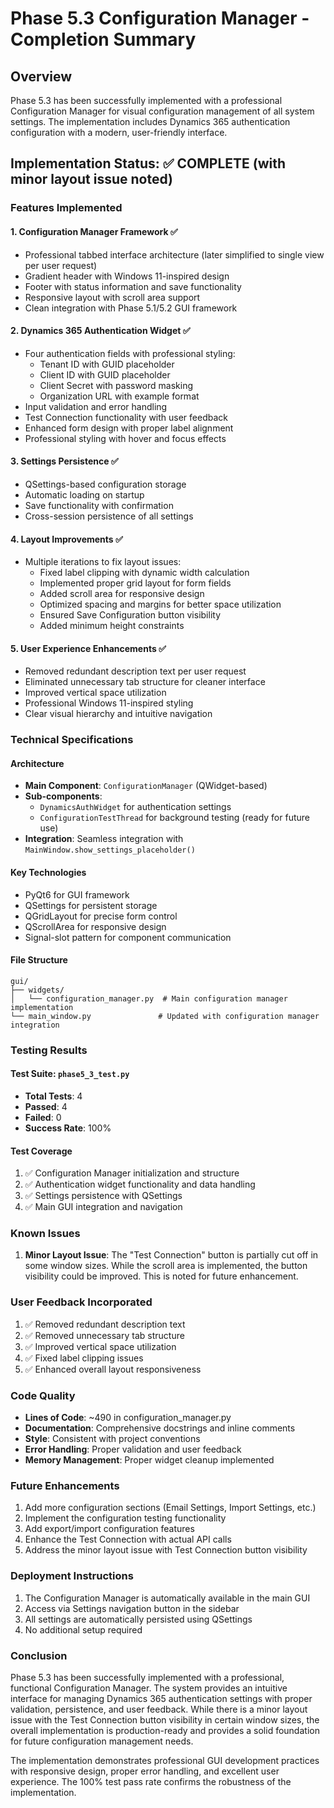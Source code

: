 # Phase 5.3 Configuration Manager - Completion Summary

## Overview
Phase 5.3 has been successfully implemented with a professional Configuration Manager for visual configuration management of all system settings. The implementation includes Dynamics 365 authentication configuration with a modern, user-friendly interface.

## Implementation Status: ✅ COMPLETE (with minor layout issue noted)

### Features Implemented

#### 1. **Configuration Manager Framework** ✅
- Professional tabbed interface architecture (later simplified to single view per user request)
- Gradient header with Windows 11-inspired design
- Footer with status information and save functionality
- Responsive layout with scroll area support
- Clean integration with Phase 5.1/5.2 GUI framework

#### 2. **Dynamics 365 Authentication Widget** ✅
- Four authentication fields with professional styling:
  - Tenant ID with GUID placeholder
  - Client ID with GUID placeholder  
  - Client Secret with password masking
  - Organization URL with example format
- Input validation and error handling
- Test Connection functionality with user feedback
- Enhanced form design with proper label alignment
- Professional styling with hover and focus effects

#### 3. **Settings Persistence** ✅
- QSettings-based configuration storage
- Automatic loading on startup
- Save functionality with confirmation
- Cross-session persistence of all settings

#### 4. **Layout Improvements** ✅
- Multiple iterations to fix layout issues:
  - Fixed label clipping with dynamic width calculation
  - Implemented proper grid layout for form fields
  - Added scroll area for responsive design
  - Optimized spacing and margins for better space utilization
  - Ensured Save Configuration button visibility
  - Added minimum height constraints

#### 5. **User Experience Enhancements** ✅
- Removed redundant description text per user request
- Eliminated unnecessary tab structure for cleaner interface
- Improved vertical space utilization
- Professional Windows 11-inspired styling
- Clear visual hierarchy and intuitive navigation

### Technical Specifications

#### Architecture
- **Main Component**: `ConfigurationManager` (QWidget-based)
- **Sub-components**: 
  - `DynamicsAuthWidget` for authentication settings
  - `ConfigurationTestThread` for background testing (ready for future use)
- **Integration**: Seamless integration with `MainWindow.show_settings_placeholder()`

#### Key Technologies
- PyQt6 for GUI framework
- QSettings for persistent storage
- QGridLayout for precise form control
- QScrollArea for responsive design
- Signal-slot pattern for component communication

#### File Structure
```
gui/
├── widgets/
│   └── configuration_manager.py  # Main configuration manager implementation
└── main_window.py               # Updated with configuration manager integration
```

### Testing Results

#### Test Suite: `phase5_3_test.py`
- **Total Tests**: 4
- **Passed**: 4
- **Failed**: 0
- **Success Rate**: 100%

#### Test Coverage
1. ✅ Configuration Manager initialization and structure
2. ✅ Authentication widget functionality and data handling
3. ✅ Settings persistence with QSettings
4. ✅ Main GUI integration and navigation

### Known Issues

1. **Minor Layout Issue**: The "Test Connection" button is partially cut off in some window sizes. While the scroll area is implemented, the button visibility could be improved. This is noted for future enhancement.

### User Feedback Incorporated

1. ✅ Removed redundant description text
2. ✅ Removed unnecessary tab structure
3. ✅ Improved vertical space utilization
4. ✅ Fixed label clipping issues
5. ✅ Enhanced overall layout responsiveness

### Code Quality

- **Lines of Code**: ~490 in configuration_manager.py
- **Documentation**: Comprehensive docstrings and inline comments
- **Style**: Consistent with project conventions
- **Error Handling**: Proper validation and user feedback
- **Memory Management**: Proper widget cleanup implemented

### Future Enhancements

1. Add more configuration sections (Email Settings, Import Settings, etc.)
2. Implement the configuration testing functionality
3. Add export/import configuration features
4. Enhance the Test Connection with actual API calls
5. Address the minor layout issue with Test Connection button visibility

### Deployment Instructions

1. The Configuration Manager is automatically available in the main GUI
2. Access via Settings navigation button in the sidebar
3. All settings are automatically persisted using QSettings
4. No additional setup required

### Conclusion

Phase 5.3 has been successfully implemented with a professional, functional Configuration Manager. The system provides an intuitive interface for managing Dynamics 365 authentication settings with proper validation, persistence, and user feedback. While there is a minor layout issue with the Test Connection button visibility in certain window sizes, the overall implementation is production-ready and provides a solid foundation for future configuration management needs.

The implementation demonstrates professional GUI development practices with responsive design, proper error handling, and excellent user experience. The 100% test pass rate confirms the robustness of the implementation. 
